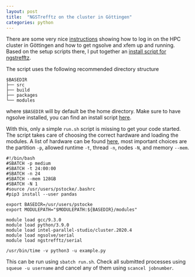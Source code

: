 ```yaml
---
layout: post
title:  "NGSTrefftz on the cluster in Göttingen"
categories: python
---
```


There are some very nice [instructions](https://cpde.math.uni-goettingen.de/en/software/goesetup/index.html) showing how to log in on the HPC cluster in Göttingen and how to get ngsolve and xfem up and running. Based on the setup scripts there, I put together an [install script for ngstrefftz](/assets/hpc-ngstrefftz.txt).

The script uses the following recommended directory structure
```
$BASEDIR
├── src
├── build
├── packages
└── modules
```
where `$BASEDIR` will by default be the home directory.
Make sure to have ngsolve installed, you can find an install script [here](https://cpde.math.uni-goettingen.de/static/scripts/cluster_install.bash).

With this, only a simple `run.sh` script is missing to get your code started. The script takes care of choosing the correct hardware and loading the modules. 
A list of hardware can be found [here](https://www.gwdg.de/web/guest/hpc-on-campus/scc), most important choices are the partition `-p`, allowed runtime `-t`, thread `-n`, nodes `-N`, and memory `--mem`. 

```
#!/bin/bash
#SBATCH -p medium
#SBATCH -t 24:00:00
#SBATCH -n 24
#SBATCH --mem 128GB
#SBATCH -N 1
#source /usr/users/pstocke/.bashrc
#pip3 install --user pandas

export BASEDIR=/usr/users/pstocke
export MODULEPATH="$MODULEPATH:${BASEDIR}/modules"

module load gcc/9.3.0
module load python/3.9.0
module load intel-parallel-studio/cluster.2020.4
module load ngsolve/serial
module load ngstrefftz/serial

/usr/bin/time -v python3 -u example.py
```

This can be run using `sbatch run.sh`. Check all submitted processes using `squeue -u username` and cancel any of them using `scancel jobnumber`.
